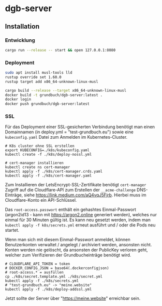 # dgb-server

## Installation

### Entwicklung 

```sh
cargo run --release -- start && open 127.0.0.1:8080
```

### Deployment

```sh
sudo apt install musl-tools lld
rustup override set 1.60.0
rustup target add x86_64-unknown-linux-musl

cargo build --release --target x86_64-unknown-linux-musl
docker build -t grundbuch/dgb-server:latest .
docker login
docker push grundbuch/dgb-server:latest
```

### SSL

Für das Deployment einer SSL-gesicherten Verbindung benötigt 
man einen Domainnamen (in deploy.yml = "test-grundbuch.eu")
sowie eine `kubeconfig.yaml` Datei zum Anmelden im Kubernetes-Cluster.

```
# K8s cluster ohne SSL erstellen
export KUBECONFIG=./k8s/kubeconfig.yaml
kubectl create -f ./k8s/deploy-nossl.yml

# cert-manager installieren
kubectl create ns cert-manager
kubectl apply -f ./k8s/cert-manager.crds.yaml
kubectl apply -f ./k8s/cert-manager.yaml
```

Zum Installieren der LetsEncrypt-SSL-Zertifikate benötigt `cert-manager`
Zugriff auf die Cloudflare-API zum Erstellen der `__acme-challenge` DNS-Einträge, 
siehe https://link.medium.com/aQ4vqJ5Fjrb. Hierbei muss im 
Cloudflare-Konto ein API-Schlüssel.

Das `root-access.passwort` enthält ein gehashtes Einmal-Passwort 
(argon2id13 - kann mit https://argon2.online generiert werden), 
welches nur einmal für 30 Minuten gültig ist. Es kann neu gesetzt 
werden, indem man `kubectl apply -f k8s/secrets.yml` erneut ausführt
und / oder die Pods neu startet. 

Wenn man sich mit diesem Einmal-Passwort anmeldet, können Benutzerkonten 
verwaltet / angelegt / archiviert werden, ansonsten nicht. Konten werden
nie gelöscht, da ansonsten der PublicKey verloren geht, welcher zum 
Verifizieren der Grundbucheinträge benötigt wird.

```
# CLOUDFLARE_API_TOKEN = token
# DOCKER_CONFIG_JSON = base64(.dockerconfigjson)
# root-access.* = ausfüllen
cp ./k8s/secret.template.yml ./k8s/secret.yml
kubectl apply -f ./k8s/secrets.yml
# "test-grundbuch.eu" -> "meine.website"
kubectl apply -f ./k8s/deploy-addssl.yml
```

Jetzt sollte der Server über "https://meine.website" erreichbar 
sein.